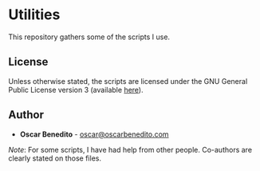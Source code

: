# Utilities

This repository gathers some of the scripts I use.

## License

Unless otherwise stated, the scripts are licensed under the GNU General Public
License version 3 (available [here][gpl]).

## Author

- **Oscar Benedito** - oscar@oscarbenedito.com

*Note*: For some scripts, I have had help from other people. Co-authors are
clearly stated on those files.

[gpl]: <https://www.gnu.org/licenses/gpl-3.0.html> "The GNU General Public License v3.0"
